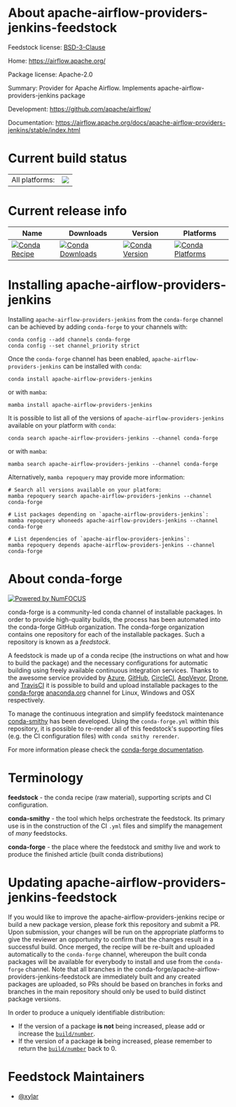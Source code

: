 About apache-airflow-providers-jenkins-feedstock
================================================

Feedstock license: [BSD-3-Clause](https://github.com/conda-forge/apache-airflow-providers-jenkins-feedstock/blob/main/LICENSE.txt)

Home: https://airflow.apache.org/

Package license: Apache-2.0

Summary: Provider for Apache Airflow. Implements apache-airflow-providers-jenkins package

Development: https://github.com/apache/airflow/

Documentation: https://airflow.apache.org/docs/apache-airflow-providers-jenkins/stable/index.html

Current build status
====================


<table><tr><td>All platforms:</td>
    <td>
      <a href="https://dev.azure.com/conda-forge/feedstock-builds/_build/latest?definitionId=12060&branchName=main">
        <img src="https://dev.azure.com/conda-forge/feedstock-builds/_apis/build/status/apache-airflow-providers-jenkins-feedstock?branchName=main">
      </a>
    </td>
  </tr>
</table>

Current release info
====================

| Name | Downloads | Version | Platforms |
| --- | --- | --- | --- |
| [![Conda Recipe](https://img.shields.io/badge/recipe-apache--airflow--providers--jenkins-green.svg)](https://anaconda.org/conda-forge/apache-airflow-providers-jenkins) | [![Conda Downloads](https://img.shields.io/conda/dn/conda-forge/apache-airflow-providers-jenkins.svg)](https://anaconda.org/conda-forge/apache-airflow-providers-jenkins) | [![Conda Version](https://img.shields.io/conda/vn/conda-forge/apache-airflow-providers-jenkins.svg)](https://anaconda.org/conda-forge/apache-airflow-providers-jenkins) | [![Conda Platforms](https://img.shields.io/conda/pn/conda-forge/apache-airflow-providers-jenkins.svg)](https://anaconda.org/conda-forge/apache-airflow-providers-jenkins) |

Installing apache-airflow-providers-jenkins
===========================================

Installing `apache-airflow-providers-jenkins` from the `conda-forge` channel can be achieved by adding `conda-forge` to your channels with:

```
conda config --add channels conda-forge
conda config --set channel_priority strict
```

Once the `conda-forge` channel has been enabled, `apache-airflow-providers-jenkins` can be installed with `conda`:

```
conda install apache-airflow-providers-jenkins
```

or with `mamba`:

```
mamba install apache-airflow-providers-jenkins
```

It is possible to list all of the versions of `apache-airflow-providers-jenkins` available on your platform with `conda`:

```
conda search apache-airflow-providers-jenkins --channel conda-forge
```

or with `mamba`:

```
mamba search apache-airflow-providers-jenkins --channel conda-forge
```

Alternatively, `mamba repoquery` may provide more information:

```
# Search all versions available on your platform:
mamba repoquery search apache-airflow-providers-jenkins --channel conda-forge

# List packages depending on `apache-airflow-providers-jenkins`:
mamba repoquery whoneeds apache-airflow-providers-jenkins --channel conda-forge

# List dependencies of `apache-airflow-providers-jenkins`:
mamba repoquery depends apache-airflow-providers-jenkins --channel conda-forge
```


About conda-forge
=================

[![Powered by
NumFOCUS](https://img.shields.io/badge/powered%20by-NumFOCUS-orange.svg?style=flat&colorA=E1523D&colorB=007D8A)](https://numfocus.org)

conda-forge is a community-led conda channel of installable packages.
In order to provide high-quality builds, the process has been automated into the
conda-forge GitHub organization. The conda-forge organization contains one repository
for each of the installable packages. Such a repository is known as a *feedstock*.

A feedstock is made up of a conda recipe (the instructions on what and how to build
the package) and the necessary configurations for automatic building using freely
available continuous integration services. Thanks to the awesome service provided by
[Azure](https://azure.microsoft.com/en-us/services/devops/), [GitHub](https://github.com/),
[CircleCI](https://circleci.com/), [AppVeyor](https://www.appveyor.com/),
[Drone](https://cloud.drone.io/welcome), and [TravisCI](https://travis-ci.com/)
it is possible to build and upload installable packages to the
[conda-forge](https://anaconda.org/conda-forge) [anaconda.org](https://anaconda.org/)
channel for Linux, Windows and OSX respectively.

To manage the continuous integration and simplify feedstock maintenance
[conda-smithy](https://github.com/conda-forge/conda-smithy) has been developed.
Using the ``conda-forge.yml`` within this repository, it is possible to re-render all of
this feedstock's supporting files (e.g. the CI configuration files) with ``conda smithy rerender``.

For more information please check the [conda-forge documentation](https://conda-forge.org/docs/).

Terminology
===========

**feedstock** - the conda recipe (raw material), supporting scripts and CI configuration.

**conda-smithy** - the tool which helps orchestrate the feedstock.
                   Its primary use is in the construction of the CI ``.yml`` files
                   and simplify the management of *many* feedstocks.

**conda-forge** - the place where the feedstock and smithy live and work to
                  produce the finished article (built conda distributions)


Updating apache-airflow-providers-jenkins-feedstock
===================================================

If you would like to improve the apache-airflow-providers-jenkins recipe or build a new
package version, please fork this repository and submit a PR. Upon submission,
your changes will be run on the appropriate platforms to give the reviewer an
opportunity to confirm that the changes result in a successful build. Once
merged, the recipe will be re-built and uploaded automatically to the
`conda-forge` channel, whereupon the built conda packages will be available for
everybody to install and use from the `conda-forge` channel.
Note that all branches in the conda-forge/apache-airflow-providers-jenkins-feedstock are
immediately built and any created packages are uploaded, so PRs should be based
on branches in forks and branches in the main repository should only be used to
build distinct package versions.

In order to produce a uniquely identifiable distribution:
 * If the version of a package **is not** being increased, please add or increase
   the [``build/number``](https://docs.conda.io/projects/conda-build/en/latest/resources/define-metadata.html#build-number-and-string).
 * If the version of a package **is** being increased, please remember to return
   the [``build/number``](https://docs.conda.io/projects/conda-build/en/latest/resources/define-metadata.html#build-number-and-string)
   back to 0.

Feedstock Maintainers
=====================

* [@xylar](https://github.com/xylar/)

